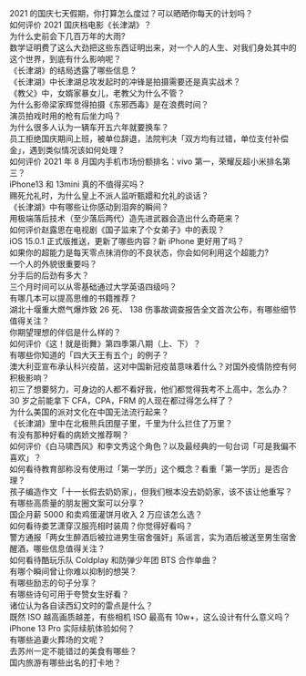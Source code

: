 2021 的国庆七天假期，你打算怎么度过？可以晒晒你每天的计划吗？  
如何评价 2021 国庆档电影《长津湖》？  
为什么史前会下几百万年的大雨?  
数学证明费了这么大劲把这些东西证明出来，对一个人的人生、对我们身处其中的这个世界，到底有什么影响呢？  
《长津湖》的结局透露了哪些信息？  
《长津湖》中长津湖总攻发起时的冲锋是拍摄需要还是真实战术？  
《教父》中，女婿家暴女儿，老教父为什么不管？  
为什么影帝梁家辉觉得拍摄《东邪西毒》是在浪费时间？  
演员拍戏时用的枪有后坐力吗？  
为什么很多人认为一辆车开五六年就要换车？  
员工拒绝国庆期间上班，被单位辞退，法院判决「双方均有过错，单位支付补偿金」，遇到类似情况该如何处理？  
如何评价 2021 年 8 月国内手机市场份额排名：vivo 第一，荣耀反超小米排名第三？  
iPhone13 和 13mini 真的不值得买吗？  
赐死允礼时，为什么皇上不派人监听甄嬛和允礼的谈话？  
《长津湖》中有哪些让你感动到泪奔的瞬间？  
用极端落后技术（至少落后两代）造先进武器会造出什么奇葩来？  
如何评价赵露思在电视剧《国子监来了个女弟子》中的表现？  
iOS 15.0.1 正式版推送，更新了哪些内容？新 iPhone 更好用了吗？  
如果你的超能力是每天零点抹消你的不良状态，你会如何利用这个超能力?  
一个人的外貌很重要吗？  
分手后的后劲有多大？  
三个月时间可以从零基础通过大学英语四级吗？  
有哪几本可以提高思维的书籍推荐？  
湖北十堰重大燃气爆炸致 26 死、 138 伤事故调查报告全文首次公布，有哪些细节值得关注？  
你期望理想的伴侣是什么样的？  
如何评价《这！就是街舞》第四季第八期（上、下）？  
有哪些你知道的「四大天王有五个」的例子？  
澳大利亚宣布承认科兴疫苗，这对中国新冠疫苗意味着什么？对国外疫情防控有何积极影响？  
初三了想要努力，可身边的人都不看好我，他们都觉得我考不上高中，怎么办？  
30 岁之前能拿下 CFA，CPA，FRM 的人现在都过得怎么样了？  
为什么美国的派对文化在中国无法流行起来？  
《长津湖》里中在北极熊兵团屋子里，千里为什么拦住了万里？  
有没有那种好看的病娇文推荐啊？  
如何评价《白马啸西风》和李文秀这个角色？以及最经典的一句台词「可是我偏不喜欢」？  
如何看待教育部称没有使用过「第一学历」这个概念？看重「第一学历」是否合理？  
孩子编造作文「十一长假去奶奶家」，但我们根本没去奶奶家，该不该让他重写？  
有哪些高质量的朋友圈文案可以分享？  
国企月薪  5000 和卖鸡蛋灌饼月收入 2 万应该怎么选？  
如何看待娄艺潇穿汉服亮相时装周？你觉得好看吗？  
警方通报「两女生醉酒后被拉进男生宿舍强奸」系谣言，实为酒后被送至男生宿舍醒酒，哪些信息值得关注？  
如何看待酷玩乐队 Coldplay 和防弹少年团 BTS 合作单曲？  
有哪个瞬间曾让你难以抑制的想哭？  
有哪些励志的句子分享？  
有哪些诗句可用于夸赞女生好看？  
诸位认为各自读西幻文时的雷点是什么？  
既然 ISO 越高画质越差，有些相机 ISO 最高有 10w+，这么设计有什么意义吗？  
iPhone 13 Pro 实际续航体验如何？  
有哪些追妻火葬场的文呢？  
去苏州一定不能错过的美食有哪些？  
国内旅游有哪些出名的打卡地？  
